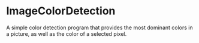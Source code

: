 # ImageColorDetection
A simple color detection program that provides the most dominant colors in a picture, as well as the color of a selected pixel.
